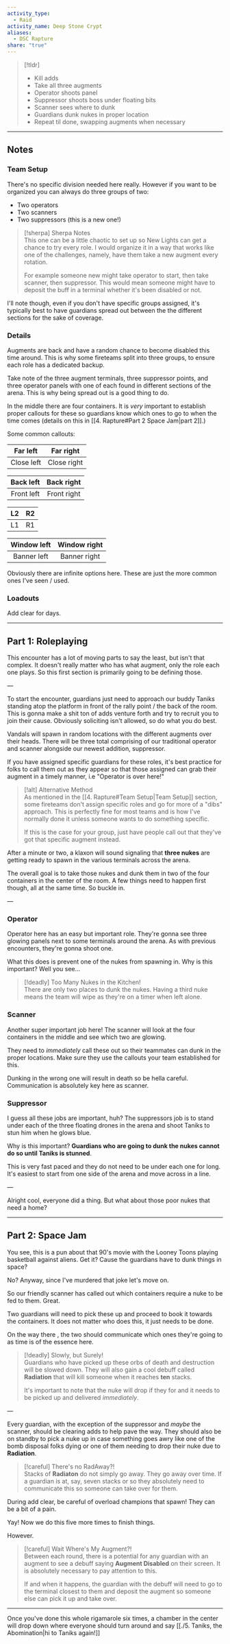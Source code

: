 ```yaml
---  
activity_type:  
  - Raid  
activity_name: Deep Stone Crypt  
aliases:  
  - DSC Rapture  
share: "true"  
---  
```

  
> [!tldr]  
> - Kill adds  
> - Take all three augments  
> - Operator shoots panel  
> - Suppressor shoots boss under floating bits  
> - Scanner sees where to dunk  
> - Guardians dunk nukes in proper location  
> - Repeat til done, swapping augments when necessary  
  
___  
  
## Notes  
  
### Team Setup  
  
There's no specific division needed here really. However if you want to be organized you can always do three groups of two:  
- Two operators  
- Two scanners  
- Two suppressors (this is a new one!)  
  
> [!sherpa] Sherpa Notes  
> This one can be a little chaotic to set up so New Lights can get a chance to try every role. I would organize it in a way that works like one of the challenges, namely, have them take a new augment every rotation.  
>  
> For example someone new might take operator to start, then take scanner, then suppressor. This would mean someone might have to deposit the buff in a terminal whether it's been disabled or not.  
  
I'll note though, even if you don't have specific groups assigned, it's typically best to have guardians spread out between the the different sections for the sake of coverage.  
  
### Details  
  
Augments are back and have a random chance to become disabled this time around. This is why some fireteams split into three groups, to ensure each role has a dedicated backup.  
  
Take note of the three augment terminals, three suppressor points, and three operator panels with one of each found in different sections of the arena. This is why being spread out is a good thing to do.  
  
In the middle there are four containers. It is *very* important to establish proper callouts for these so guardians know which ones to go to when the time comes (details on this in [[4. Rapture#Part 2 Space Jam|part 2]].)  
  
Some common callouts:  
  
| Far left | Far right |  
| :--: | :--: |  
| Close left | Close right |  
  
| Back left | Back right |  
| :--: | :--: |  
| Front left | Front right |  
  
| L2 | R2 |  
| :--: | :--: |  
| L1 | R1 |  
  
| Window left | Window right |  
| :--: | :--: |  
| Banner left | Banner right |  
  
Obviously there are infinite options here. These are just the more common ones I've seen / used.  
  
### Loadouts  
  
Add clear for days.  
  
----  
  
## Part 1: Roleplaying  
  
This encounter has a lot of moving parts to say the least, but isn't that complex. It doesn't really matter who has what augment, only the role each one plays. So this first section is primarily going to be defining those.  
  
—  
  
To start the encounter, guardians just need to approach our buddy Taniks standing atop the platform in front of the rally point / the back of the room. This is gonna make a shit ton of adds venture forth and try to recruit you to join their cause. Obviously soliciting isn't allowed, so do what you do best.  
  
Vandals will spawn in random locations with the different augments over their heads. There will be three total comprising of our traditional operator and scanner alongside our newest addition, suppressor.  
  
If you have assigned specific guardians for these roles, it's best practice for folks to call them out as they appear so that those assigned can grab their augment in a timely manner, i.e "Operator is over here!"  
  
> [!alt] Alternative Method  
> As mentioned in the [[4. Rapture#Team Setup|Team Setup]] section, some fireteams don't assign specific roles and go for more of a "dibs" approach. This is perfectly fine for most teams and is how I've normally done it unless someone wants to do something specific.  
>  
> If this is the case for your group, just have people call out that they've got that specific augment instead.  
  
After a minute or two, a klaxon will sound signaling that **three nukes** are getting ready to spawn in the various terminals across the arena.  
  
The overall goal is to take those nukes and dunk them in two of the four containers in the center of the room. A few things need to happen first though, all at the same time. So buckle in.  
  
—  
  
### Operator  
  
Operator here has an easy but important role. They're gonna see three glowing panels next to some terminals around the arena. As with previous encounters, they're gonna shoot one.  
  
What this does is prevent one of the nukes from spawning in. Why is this important? Well you see...  
  
> [!deadly] Too Many Nukes in the Kitchen!  
> There are only two places to dunk the nukes. Having a third nuke means the team will wipe as they're on a timer when left alone.  
  
### Scanner  
  
Another super important job here! The scanner will look at the four containers in the middle and see which two are glowing.  
  
They need to *immediately* call these out so their teammates can dunk in the proper locations. Make sure they use the callouts your team established for this.  
  
Dunking in the wrong one will result in death so be hella careful. Communication is absolutely key here as scanner.  
  
### Suppressor  
  
I guess all these jobs are important, huh? The suppressors job is to stand under each of the three floating drones in the arena and shoot Taniks to stun him when he glows blue.  
  
Why is this important? **Guardians who are going to dunk the nukes cannot do so until Taniks is stunned**.  
  
This is very fast paced and they do not need to be under each one for long. It's easiest to start from one side of the arena and move across in a line.  
  
—  
  
Alright cool, everyone did a thing. But what about those poor nukes that need a home?  
  
---  
  
## Part 2: Space Jam  
  
You see, this is a pun about that 90's movie with the Looney Toons playing basketball against aliens. Get it? Cause the guardians have to dunk things in space?  
  
No? Anyway, since I've murdered that joke let's move on.  
  
So our friendly scanner has called out which containers require a nuke to be fed to them. Great.  
  
Two guardians will need to pick these up and proceed to book it towards the containers. It does not matter who does this, it just needs to be done.  
  
On the way there , the two should communicate which ones they're going to as time is of the essence here.  
  
> [!deadly] Slowly, but Surely!  
> Guardians who have picked up these orbs of death and destruction will be slowed down. They will also gain a cool debuff called **Radiation** that will kill someone when it reaches **ten** stacks.  
>  
> It's important to note that the nuke will drop if they for and it needs to be picked up and delivered *immediately*.  
  
—  
  
Every guardian, with the exception of the suppressor and *maybe* the scanner, should be clearing adds to help pave the way. They should also be on standby to pick a nuke up in case something goes awry like one of the bomb disposal folks dying or one of them needing to drop their nuke due to **Radiation**.  
  
> [!careful] There's no RadAway?!  
> Stacks of **Radiaton** do not simply go away. They go away over time. If a guardian is at, say, seven stacks or so they absolutely need to communicate this so someone can take over for them.  
  
During add clear, be careful of overload champions that spawn! They can be a bit of a pain.  
  
Yay! Now we do this five more times to finish things.  
  
However.  
  
> [!careful] Wait Where's My Augment?!  
> Between each round, there is a potential for any guardian with an augment to see a debuff saying **Augment Disabled** on their screen. It is absolutely necessary to pay attention to this.  
>  
> If and when it happens, the guardian with the debuff will need to go to the terminal closest to them and deposit the augment so someone else can pick it up and take over.  
  
  
---  
  
Once you've done this whole rigamarole six times, a chamber in the center will drop down where everyone should turn around and say [[./5. Taniks, the Abomination|hi to Taniks again!]]